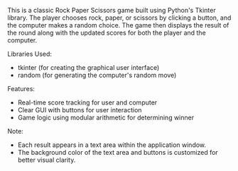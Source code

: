 This is a classic Rock Paper Scissors game built using Python's Tkinter library. The player chooses rock, paper, or scissors by clicking a button, and the computer makes a random choice. The game then displays the result of the round along with the updated scores for both the player and the computer.

Libraries Used:
- tkinter (for creating the graphical user interface)
- random (for generating the computer's random move)

Features:
- Real-time score tracking for user and computer
- Clear GUI with buttons for user interaction
- Game logic using modular arithmetic for determining winner

Note:
- Each result appears in a text area within the application window.
- The background color of the text area and buttons is customized for better visual clarity.

